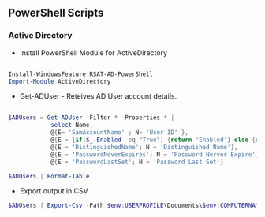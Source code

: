 

## PowerShell Scripts


### Active Directory

- Install PowerShell Module for ActiveDirectory
```PowerShell

Install-WindowsFeature RSAT-AD-PowerShell
Import-Module ActiveDirectory
```


- Get-ADUser - Reteives AD User account details.

```PowerShell

$ADUsers = Get-ADUser -Filter * -Properties * |
            select Name,
            @{E= 'SamAccountName' ; N= 'User ID' },
            @{E = {if($_.Enabled -eq "True") {return 'Enabled'} else {return 'Disabled'} }; N = 'Status'},
            @{E = 'DistinguishedName'; N = 'Distinguished Name'},
            @{E = 'PasswordNeverExpires'; N = 'Password Nerver Expire'},
            @{E = 'PasswordLastSet'; N = 'Password Last Set'}

$ADUsers | Format-Table

```


 - Export output in CSV

```PowerShell
$ADUsers | Export-Csv -Path $env:USERPROFILE\Documents\$env:COMPUTERNAME.csv -NoTypeInformation

```
